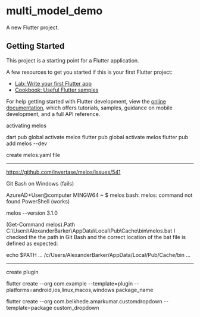 # multi_model_demo

A new Flutter project.

## Getting Started

This project is a starting point for a Flutter application.

A few resources to get you started if this is your first Flutter project:

- [Lab: Write your first Flutter app](https://docs.flutter.dev/get-started/codelab)
- [Cookbook: Useful Flutter samples](https://docs.flutter.dev/cookbook)

For help getting started with Flutter development, view the
[online documentation](https://docs.flutter.dev/), which offers tutorials,
samples, guidance on mobile development, and a full API reference.


activating melos

dart pub global activate melos
flutter pub global activate melos
flutter pub add melos --dev

create melos.yaml file

----------------------------------------------------------------------------------------------------

https://github.com/invertase/melos/issues/541

Git Bash on Windows (fails)

AzureAD+User@computer MINGW64 ~
$ melos
bash: melos: command not found
PowerShell (works)

melos --version
3.1.0

(Get-Command melos).Path
C:\Users\AlexanderBarker\AppData\Local\Pub\Cache\bin\melos.bat
I checked the the path in Git Bash and the correct location of the bat file is defined as expected:

echo $PATH
...
/c/Users/AlexanderBarker/AppData/Local/Pub/Cache/bin
...

-----------------------------------------------------------------------------------------------------

create plugin 

flutter create --org com.example --template=plugin --platforms=android,ios,linux,macos,windows package_name

flutter create --org com.belkhede.amarkumar.customdropdown --template=package custom_dropdown